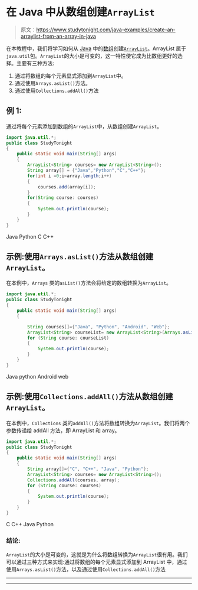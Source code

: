 # 在 Java 中从数组创建`ArrayList`

> 原文：<https://www.studytonight.com/java-examples/create-an-arraylist-from-an-array-in-java>

在本教程中，我们将学习如何从 [Java](https://www.studytonight.com/java/) 中的[数组](https://www.studytonight.com/java/array.php)创建[`ArrayList`](https://www.studytonight.com/java/arraylist-in-collection-framework.php)。ArrayList 属于`java.util`包。`ArrayList`的大小是可变的，这一特性使它成为比数组更好的选择。主要有三种方法:

1.  通过将数组的每个元素显式添加到`ArrayList`中。
2.  通过使用`Arrays.asList()`方法。
3.  通过使用`Collections.addAll()`方法

## 例 1:

通过将每个元素添加到数组的`ArrayList`中，从数组创建`ArrayList`。

```java
import java.util.*;
public class StudyTonight 
{
	public static void main(String[] args) 
	{
		ArrayList<String> courses= new ArrayList<String>();
		String array[] = {"Java","Python","C","C++"};   
		for(int i =0;i<array.length;i++)
		{
			courses.add(array[i]);
		}
		for(String course: courses)
		{
			System.out.println(course);
		}
	}
}
```

Java
Python
C
C++

## 示例:使用`Arrays.asList()`方法从数组创建`ArrayList`。

在本例中，`Arrays` 类的`asList()`方法会将给定的数组转换为`ArrayList`。

```java
import java.util.*;
public class StudyTonight 
{
	public static void main(String[] args) 
	{

		String courses[]={"Java", "Python", "Android", "Web"};
		ArrayList<String> courseList= new ArrayList<String>(Arrays.asList(courses));
		for (String course: courseList)
		{
			System.out.println(course);
		}
	}
}
```

Java
python
Android
web

## 示例:使用`Collections.addAll()`方法从数组创建`ArrayList`。

在本例中，`Collections` 类的`addAll()`方法将数组转换为`ArrayList`。我们将两个参数传递给 addAll 方法，即 ArrayList 和 array。

```java
import java.util.*;
public class StudyTonight 
{
	public static void main(String[] args) 
	{
		String array[]={"C", "C++", "Java", "Python"};
		ArrayList<String> courses= new ArrayList<String>();
		Collections.addAll(courses, array);
		for (String course: courses)
		{
			System.out.println(course);
		}
	}
}
```

C
C++
Java
Python

### **结论:**

`ArrayList`的大小是可变的，这就是为什么将数组转换为`ArrayList`很有用。我们可以通过三种方式来实现:通过将数组的每个元素显式添加到 ArrayList 中，通过使用`Arrays.asList()`方法，以及通过使用`Collections.addAll()`方法

* * *

* * *